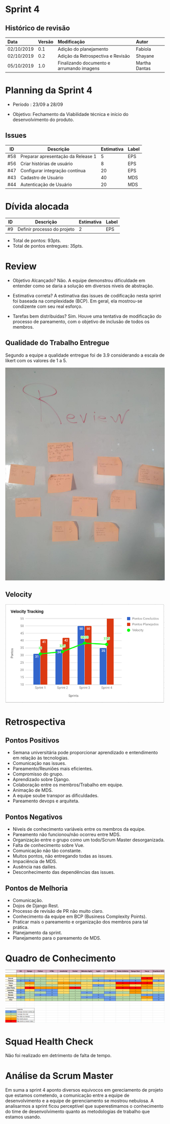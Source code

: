 # Sprint 4

## Histórico de revisão
| Data   | Versão | Modificação  | Autor  |
| :- | :- | :- | :- |
| 02/10/2019 | 0.1 | Adição do planejamento |  Fabíola |
| 02/10/2019 | 0.2 | Adição da Retrospectiva e Revisão |  Shayane |
| 05/10/2019 | 1.0 | Finalizando documento e arrumando imagens |  Martha Dantas |

# Planning da Sprint 4

- Período : 23/09 a 28/09

- Objetivo: Fechamento da Viabilidade técnica e início do desenvolvimento do produto.

## Issues
ID | Descrição | Estimativa | Label
---|-----------|------------|-------
#58 | Preparar apresentação da Release 1 | 5 | EPS
#56 | Criar histórias de usuário | 8 | EPS
#47 | Configurar integração contínua | 20 | EPS
#43 | Cadastro de Usuário | 40| MDS
#44 | Autenticação de Usuário | 20 | MDS


# Dívida alocada
ID | Descrição | Estimativa | Label
---|-----------|------------|-------
#9 | Definir processo do projeto| 2 | EPS

 - Total de pontos: 93pts.
 - Total de pontos entregues: 35pts.

# Review

- Objetivo Alcançado? Não. A equipe demonstrou dificuldade em entender como se daria a solução em diversos niveis de abstração.

- Estimativa correta? A estimativa das issues de codificação nesta sprint foi baseada na complexidade (BCP). Em geral, ela mostrou-se condizente com seu real esforço.

- Tarefas bem distribuidas? Sim. Houve uma tentativa de modificação do processo de pareamento, com o objetivo de inclusão de todos os membros. 

## Qualidade do Trabalho Entregue

Segundo a equipe a qualidade entregue foi de 3.9 considerando a escala de likert com os valores de 1 a 5.

![review e qualidade](../img/review_quality4.jpg)

## Velocity

![eap](../img/velocity4.png)

# Retrospectiva

## Pontos Positivos
  - Semana universitária pode proporcionar aprendizado e entendimento em relação às tecnologias.
  - Comunicação nas issues.
  - Pareamento/Reuniões mais eficientes.
  - Compromisso do grupo.
  - Aprendizado sobre Django.
  - Colaboração entre os membros/Trabalho em equipe.
  - Animação de MDS.
  - A equipe soube transpor as dificuldades.
  - Pareamento devops e arquiteta.

## Pontos Negativos
  - Níveis de conhecimento variáveis entre os membros da equipe.
  - Pareamento não funcionou/não ocorreu entre MDS.
  - Organização entre o grupo como um todo/Scrum Master desorganizada.
  - Falta de conhecimento sobre Vue.
  - Comunicação não tão constante.
  - Muitos pontos, não entregando todas as issues.
  - Impaciência de MDS.
  - Ausência nas dailies.
  - Desconhecimento das dependências das issues.

## Pontos de Melhoria
  - Comunicação.
  - Dojos de Django Rest.
  - Processo de revisão de PR não muito claro. 
  - Conhecimento da equipe em BCP (Business Complexity Points).
  - Praticar mais o pareamento e organização dos membros para tal prática.
  - Planejamento da sprint.
  - Planejamento para o pareamento de MDS.

# Quadro de Conhecimento

![quadro](../img/quadro4.png)

# Squad Health Check

Não foi realizado em detrimento de falta de tempo.

# Análise da Scrum Master

Em suma a sprint 4 aponto diversos equivocos em gereciamento de projeto que estamos cometendo, a comunicação entre a equipe de desenvolvimento e a equipe de gerenciamento se mostrou nebulosa. A analisarmos a sprint ficou perceptível que superestimamos o conhecimento do time de desenvolvimento quanto as metodologias de trabalho que estamos usando.




 


